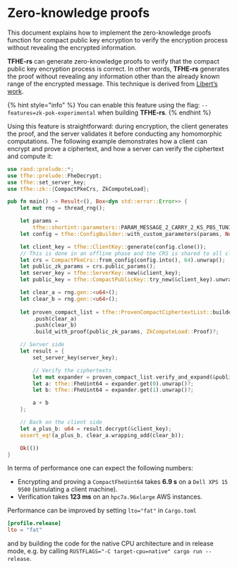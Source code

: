 # Zero-knowledge proofs

This document explains how to implement the zero-knowledge proofs function for compact public key encryption to verify the encryption process without revealing the encrypted information.

**TFHE-rs** can generate zero-knowledge proofs to verify that the compact public key encryption process is correct. In other words, **TFHE-rs** generates the proof without revealing any information other than the already known range of the encrypted message. This technique is derived from [Libert’s work](https://eprint.iacr.org/2023/800).

{% hint style="info" %}
You can enable this feature using the flag: `--features=zk-pok-experimental` when building **TFHE-rs**.
{% endhint %}

Using this feature is straightforward: during encryption, the client generates the proof, and the server validates it before conducting any homomorphic computations. The following example demonstrates how a client can encrypt and prove a ciphertext, and how a server can verify the ciphertext and compute it:

```rust
use rand::prelude::*;
use tfhe::prelude::FheDecrypt;
use tfhe::set_server_key;
use tfhe::zk::{CompactPkeCrs, ZkComputeLoad};

pub fn main() -> Result<(), Box<dyn std::error::Error>> {
    let mut rng = thread_rng();

    let params =
        tfhe::shortint::parameters::PARAM_MESSAGE_2_CARRY_2_KS_PBS_TUNIFORM_2M64;
    let config = tfhe::ConfigBuilder::with_custom_parameters(params, None);

    let client_key = tfhe::ClientKey::generate(config.clone());
    // This is done in an offline phase and the CRS is shared to all clients and the server
    let crs = CompactPkeCrs::from_config(config.into(), 64).unwrap();
    let public_zk_params = crs.public_params();
    let server_key = tfhe::ServerKey::new(&client_key);
    let public_key = tfhe::CompactPublicKey::try_new(&client_key).unwrap();

    let clear_a = rng.gen::<u64>();
    let clear_b = rng.gen::<u64>();
    
    let proven_compact_list = tfhe::ProvenCompactCiphertextList::builder(&public_key)
        .push(clear_a)
        .push(clear_b)
        .build_with_proof(public_zk_params, ZkComputeLoad::Proof)?;

    // Server side
    let result = {
        set_server_key(server_key);

        // Verify the ciphertexts
        let mut expander = proven_compact_list.verify_and_expand(&public_zk_params, &public_key)?;
        let a: tfhe::FheUint64 = expander.get(0).unwrap()?;
        let b: tfhe::FheUint64 = expander.get(1).unwrap()?;

        a + b
    };

    // Back on the client side
    let a_plus_b: u64 = result.decrypt(&client_key);
    assert_eq!(a_plus_b, clear_a.wrapping_add(clear_b));

    Ok(())
}
```

In terms of performance one can expect the following numbers:

* Encrypting and proving a `CompactFheUint64` takes **6.9 s** on a `Dell XPS 15 9500` (simulating a client machine).
* Verification takes **123 ms** on an `hpc7a.96xlarge` AWS instances.

Performance can be improved by setting `lto="fat"` in `Cargo.toml`
```toml
[profile.release]
lto = "fat"
```
and by building the code for the native CPU architecture and in release mode, e.g. by calling `RUSTFLAGS="-C target-cpu=native" cargo run --release`.
